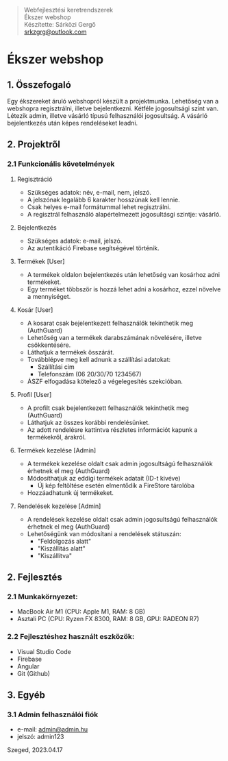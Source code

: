 > Webfejlesztési keretrendszerek
<br>Ékszer webshop
<br>Készítette: Sárközi Gergő
<br>srkzgrg@outlook.com

# Ékszer webshop

## 1. Összefogaló

Egy ékszereket áruló webshopról készült a projektmunka. Lehetőség van a webshopra regisztrálni, illetve bejelentkezni. Kétféle jogosultsági szint van. Létezik admin, illetve vásárló típusú felhasználói jogosultság. A vásárló bejelentkezés után képes rendeléseket leadni.

## 2. Projektről

### 2.1 Funkcionális követelmények

1. Regisztráció
	- Szükséges adatok: név, e-mail, nem, jelszó.
	- A jelszónak legalább 6 karakter hosszúnak kell lennie.
	- Csak helyes e-mail formátummal lehet regisztrálni.
	- A regisztrál felhasználó alapértelmezett jogosultásgi szintje: vásárló.

2. Bejelentkezés
	- Szükséges adatok: e-mail, jelszó.
	- Az autentikáció Firebase segítségével történik.
	
3. Termékek [User]
	- A termékek oldalon bejelentkezés után lehetőség van kosárhoz adni termékeket.
	- Egy terméket többször is hozzá lehet adni a kosárhoz, ezzel növelve a mennyiséget.
	
3. Kosár [User]
	- A kosarat csak bejelentkezett felhasználók tekinthetik meg (AuthGuard)
	- Lehetőség van a termékek darabszámának növelésére, illetve csökkentésére.
	- Láthatjuk a termékek összárát.
	- Továbblépve meg kell adnunk a szállítási adatokat:
		- Szállítási cim
		- Telefonszám (06 20/30/70 1234567)
	- ÁSZF elfogadása kötelező a végelegesítés szekcióban.
	
3. Profil [User]
	- A profilt csak bejelentkezett felhasználók tekinthetik meg (AuthGuard)
	- Láthatjuk az összes korábbi rendelésünket.
	- Az adott rendelésre kattintva részletes információt kapunk a termékekről, árakról.

4. Termékek kezelése [Admin]
	- A termékek kezelése oldalt csak admin jogosultságú felhasználók érhetnek el meg (AuthGuard)
	- Módosíthatjuk az eddigi termékek adatait (ID-t kivéve)
		- Új kép feltöltése esetén elmentődik a FireStore tárolóba
	- Hozzáadhatunk új termékeket.

5. Rendelések kezelése [Admin]
	- A rendelések kezelése oldalt csak admin jogosultságú felhasználók érhetnek el meg (AuthGuard)
	- Lehetőségünk van módosítani a rendelések státuszán:
		- "Feldolgozás alatt"
		- "Kiszállítás alatt"
		- "Kiszállítva"
		
## 2. Fejlesztés

### 2.1 Munkakörnyezet:

- MacBook Air M1 (CPU: Apple M1, RAM: 8 GB)
- Asztali PC (CPU: Ryzen FX 8300, RAM: 8 GB, GPU: RADEON R7)

### 2.2 Fejlesztéshez használt eszközök:

- Visual Studio Code
- Firebase
- Angular
- Git (Github)


## 3. Egyéb

### 3.1 Admin felhasználói fiók

- e-mail: admin@admin.hu
- jelszó: admin123


Szeged, 2023.04.17


